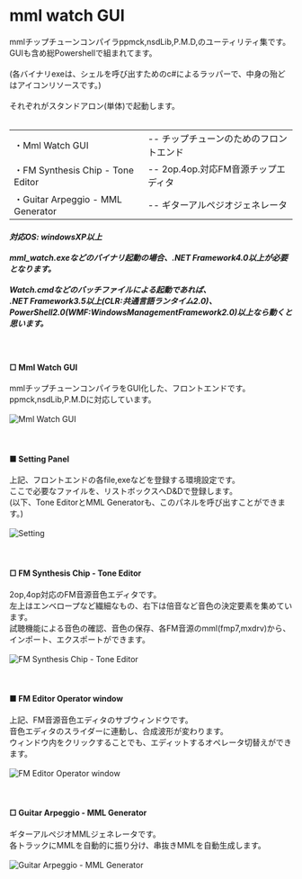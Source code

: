 <h1>mml watch GUI</h1>

mmlチップチューンコンパイラppmck,nsdLib,P.M.D,のユーティリティ集です。<br/>
GUIも含め総Powershellで組まれてます。<br/>
<br/>
(各バイナリexeは、シェルを呼び出すためのc#によるラッパーで、中身の殆どはアイコンリソースです。)<br/>
<br/>
それぞれがスタンドアロン(単体)で起動します。<br/>
<br/>
<table><tr><td>・Mml Watch GUI</td><td>-- チップチューンのためのフロントエンド</td>
</tr><tr><td>・FM Synthesis Chip - Tone Editor</td><td>-- 2op.4op.対応FM音源チップエディタ</td>
</tr><tr><td>・Guitar Arpeggio - MML Generator</td><td>-- ギターアルペジオジェネレータ</td>
</tr></table>

<h5>対応OS: windowsXP以上<br/>
<br/>
mml_watch.exeなどのバイナリ起動の場合、.NET Framework4.0以上が必要となります。<br/>
<br/>
Watch.cmdなどのバッチファイルによる起動であれば、<br/>
.NET Framework3.5以上(CLR:共通言語ランタイム2.0)、<br/>
PowerShell2.0(WMF:WindowsManagementFramework2.0)以上なら動くと思います。</h5>

<br/>
<h4>□ Mml Watch GUI</h4>

mmlチップチューンコンパイラをGUI化した、フロントエンドです。<br/>
ppmck,nsdLib,P.M.Dに対応しています。<br/>
<br/>
<img alt="Mml Watch GUI" style="border-width:0" src="./image/MML_wth.png" /><br/>
<br/>
<br/>
<h4>■ Setting Panel</h4>

上記、フロントエンドの各file,exeなどを登録する環境設定です。<br/>
ここで必要なファイルを、リストボックスへD&Dで登録します。<br/>
(以下、Tone EditorとMML Generatorも、このパネルを呼び出すことができます。)<br/>
<br/>
<img alt="Setting" style="border-width:0" src="./image/SETTING_w.png" /><br/>
<br/>
<br/>
<h4>□ FM Synthesis Chip - Tone Editor</h4>

2op,4op対応のFM音源音色エディタです。<br/>
左上はエンベロープなど繊細なもの、右下は倍音など音色の決定要素を集めています。<br/>
試聴機能による音色の確認、音色の保存、各FM音源のmml(fmp7,mxdrv)から、<br/>
インポート、エクスポートができます。<br/>
<br/>
<img alt="FM Synthesis Chip - Tone Editor" style="border-width:0" src="./image/FM_edt.png" /><br/>
<br/>
<br/>
<h4>■ FM Editor Operator window</h4>

上記、FM音源音色エディタのサブウィンドウです。<br/>
音色エディタのスライダーに連動し、合成波形が変わります。<br/>
ウィンドウ内をクリックすることでも、エディットするオペレータ切替えができます。<br/>
<br/>
<img alt="FM Editor Operator window" style="border-width:0" src="./image/FM_opw.png" /><br/>
<br/>
<br/>
<h4>□ Guitar Arpeggio - MML Generator</h4>

ギターアルペジオMMLジェネレータです。<br/>
各トラックにMMLを自動的に振り分け、串抜きMMLを自動生成します。<br/>
<br/>
<img alt="Guitar Arpeggio - MML Generator" style="border-width:0" src="./image/GUITAR_arp.png" /><br/>
<br/>
<br/>
